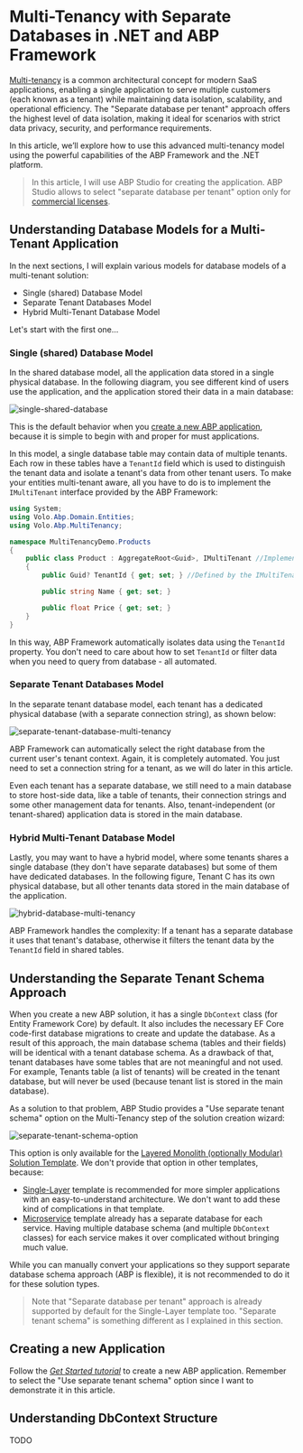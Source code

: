 # Multi-Tenancy with Separate Databases in .NET and ABP Framework

[Multi-tenancy](https://abp.io/architecture/multi-tenancy) is a common architectural concept for modern SaaS applications, enabling a single application to serve multiple customers (each known as a tenant) while maintaining data isolation, scalability, and operational efficiency. The "Separate database per tenant" approach offers the highest level of data isolation, making it ideal for scenarios with strict data privacy, security, and performance requirements.

In this article, we’ll explore how to use this advanced multi-tenancy model using the powerful capabilities of the ABP Framework and the .NET platform.

> In this article, I will use ABP Studio for creating the application. ABP Studio allows to select "separate database per tenant" option only for [commercial licenses](https://abp.io/pricing).

## Understanding Database Models for a Multi-Tenant Application

In the next sections, I will explain various models for database models of a multi-tenant solution:

* Single (shared) Database Model
* Separate Tenant Databases Model
* Hybrid Multi-Tenant Database Model

Let's start with the first one...

### Single (shared) Database Model

In the shared database model, all the application data stored in a single physical database. In the following diagram, you see different kind of users use the application, and the application stored their data in a main database:

![single-shared-database](single-shared-database.png)

This is the default behavior when you [create a new ABP application](https://abp.io/docs/latest/get-started), because it is simple to begin with and proper for must applications.

In this model, a single database table may contain data of multiple tenants. Each row in these tables have a `TenantId` field which is used to distinguish the tenant data and isolate a tenant's data from other tenant users. To make your entities multi-tenant aware, all you have to do is to implement the `IMultiTenant` interface provided by the ABP Framework:

````csharp
using System;
using Volo.Abp.Domain.Entities;
using Volo.Abp.MultiTenancy;

namespace MultiTenancyDemo.Products
{
    public class Product : AggregateRoot<Guid>, IMultiTenant //Implementing the interface
    {
        public Guid? TenantId { get; set; } //Defined by the IMultiTenant interface

        public string Name { get; set; }

        public float Price { get; set; }
    }
}
````

In this way, ABP Framework automatically isolates data using the `TenantId` property. You don't need to care about how to set `TenantId` or filter data when you need to query from database - all automated.

### Separate Tenant Databases Model

In the separate tenant database model, each tenant has a dedicated physical database (with a separate connection string), as shown below:

![separate-tenant-database-multi-tenancy](separate-tenant-database-multi-tenancy.png)

ABP Framework can automatically select the right database from the current user's tenant context. Again, it is completely automated. You just need to set a connection string for a tenant, as we will do later in this article.

Even each tenant has a separate database, we still need to a main database to store host-side data, like a table of tenants, their connection strings and some other management data for tenants. Also, tenant-independent (or tenant-shared) application data is stored in the main database.

### Hybrid Multi-Tenant Database Model

Lastly, you may want to have a hybrid model, where some tenants shares a single database (they don't have separate databases) but some of them have dedicated databases. In the following figure, Tenant C has its own physical database, but all other tenants data stored in the main database of the application.

![hybrid-database-multi-tenancy](hybrid-database-multi-tenancy.png)

ABP Framework handles the complexity: If a tenant has a separate database it uses that tenant's database, otherwise it filters the tenant data by the `TenantId` field in shared tables.

## Understanding the Separate Tenant Schema Approach

When you create a new ABP solution, it has a single `DbContext` class (for Entity Framework Core) by default. It also includes the necessary EF Core code-first database migrations to create and update the database. As a result of this approach, the main database schema (tables and their fields) will be identical with a tenant database schema. As a drawback of that, tenant databases have some tables that are not meaningful and not used. For example, Tenants table (a list of tenants) will be created in the tenant database, but will never be used (because tenant list is stored in the main database).

As a solution to that problem, ABP Studio provides a "Use separate tenant schema" option on the Multi-Tenancy step of the solution creation wizard:

![separate-tenant-schema-option](separate-tenant-schema-option.png)

This option is only available for the [Layered Monolith (optionally Modular) Solution Template](https://abp.io/docs/latest/get-started/layered-web-application). We don't provide that option in other templates, because:

* [Single-Layer](https://abp.io/docs/latest/get-started/single-layer-web-application) template is recommended for more simpler applications with an easy-to-understand architecture. We don't want to add these kind of complications in that template.
* [Microservice](https://abp.io/docs/latest/get-started/microservice) template already has a separate database for each service. Having multiple database schema (and multiple `DbContext` classes) for each service makes it over complicated without bringing much value.

While you can manually convert your applications so they support separate database schema approach (ABP is flexible), it is not recommended to do it for these solution types.

> Note that "Separate database per tenant" approach is already supported by default for the Single-Layer template too. "Separate tenant schema" is something different as I explained in this section.

## Creating a new Application

Follow the *[Get Started tutorial](https://abp.io/docs/latest/get-started/layered-web-application)* to create a new ABP application. Remember to select the "Use separate tenant schema" option since I want to demonstrate it in this article.

## Understanding DbContext Structure

TODO

